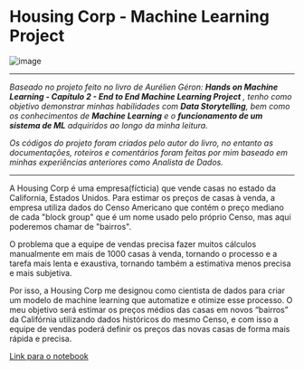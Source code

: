 # Housing Corp - Machine Learning Project

![image](https://www.startgrants.com/wp-content/uploads/2015/08/Section-8-Housing-California-HUD.jpg)



---

*Baseado no projeto feito no livro de Aurélien Géron: **Hands on Machine Learning - Capítulo 2 - End to End Machine Learning Project** , tenho como objetivo demonstrar minhas habilidades com **Data Storytelling**, bem como os conhecimentos de **Machine Learning** e o **funcionamento de um sistema de ML** adquiridos ao longo da minha leitura.*

*Os códigos do projeto foram criados pelo autor do livro, no entanto as documentações, roteiros e comentários foram feitas por mim baseado em minhas experiências anteriores como Analista de Dados.*

---

A Housing Corp é uma empresa(fícticia) que vende casas no estado da California, Estados Unidos. Para estimar os preços de casas à venda, a empresa utiliza dados do Censo Americano que contém o preço mediano de cada "block group" que é um nome usado pelo próprio Censo, mas aqui poderemos chamar de "bairros".

O problema que a equipe de vendas precisa fazer muitos cálculos manualmente em mais de 1000 casas à venda, tornando o processo e a tarefa mais lenta e exaustiva, tornando também a estimativa menos precisa e mais subjetiva.

Por isso, a Housing Corp me designou como cientista de dados para criar um modelo de machine learning que automatize e otimize esse processo. O meu objetivo será estimar os preços médios das casas em novos “bairros” da Califórnia utilizando dados históricos do mesmo Censo, e com isso a equipe de vendas poderá definir os preços das novas casas de forma mais rápida e precisa.

[Link para o notebook](https://github.com/brenascimento/housing-predictions-ml-project/blob/main/housing_corp_ml_project.ipynb)
